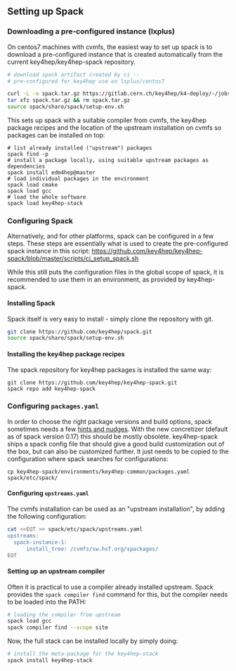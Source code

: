 
## Setting up Spack


### Downloading a pre-configured instance (lxplus)

On centos7 machines with cvmfs, the easiest way to set up spack is to download a pre-configured instance that is created automatically from the current key4hep/key4hep-spack repository.

```bash
# download spack artifact created by ci --
# pre-configured for key4hep use on lxplus/centos7

curl -L -o spack.tar.gz https://gitlab.cern.ch/key4hep/k4-deploy/-/jobs/artifacts/release/raw/key4hep-spack_centos7-cvmfs.tar.gz?job=setup_spack_push
tar xfz spack.tar.gz && rm spack.tar.gz
source spack/share/spack/setup-env.sh
```

This sets up spack with a suitable compiler from cvmfs, the key4hep package recipes and the location of the upstream installation on cvmfs so packages can be installed on top:

```
# list already installed ("upstream") packages
spack find -p
# install a package locally, using suitable upstream packages as dependencies
spack install edm4hep@master
# load individual packages in the environment
spack load cmake
spack load gcc
# load the whole software 
spack load key4hep-stack

```


### Configuring Spack

Alternatively, and for other platforms, spack can be configured in a few steps. These steps are essentially what is used to create the pre-configured spack instance in this script: https://github.com/key4hep/key4hep-spack/blob/master/scripts/ci_setup_spack.sh

While this still puts the configuration files in the global scope of spack, it is recommended to use them in an environment, as provided by key4hep-spack.

#### Installing Spack
Spack itself is very easy to install -  simply clone the repository with git.

```bash
git clone https://github.com/key4hep/spack.git
source spack/share/spack/setup-env.sh
```

#### Installing the key4hep package recipes

 The spack repository for key4hep packages is installed the same way:

```
git clone https://github.com/key4hep/key4hep-spack.git
spack repo add key4hep-spack
```

### Configuring `packages.yaml`

In order to choose the right package versions and build options, spack sometimes needs a few [hints and nudges](https://spack.readthedocs.io/en/latest/build_settings.html). With the new concretizer (default as of spack version 0.17) this should be mostly obsolete.
key4hep-spack ships a spack config file that should give a good build customization out of the box, but can also be customized further. It just needs to be copied to the configuration where spack searches for configurations:

```
cp key4hep-spack/environments/key4hep-common/packages.yaml spack/etc/spack/
```



#### Configuring `upstreams.yaml`

The cvmfs installation can be used as an "upstream installation", by adding the following configuration:

```bash
cat <<EOT >> spack/etc/spack/upstreams.yaml
upstreams:
  spack-instance-1:
      install_tree: /cvmfs/sw.hsf.org/spackages/
EOT
```


#### Setting up an upstream compiler

Often it is practical to use a compiler already installed upstream. Spack provides the `spack compiler find` command for this, but the compiler needs to be loaded into the PATH:

```bash
# loading the compiler from upstream
spack load gcc
spack compiler find --scope site
```

Now, the full stack can be installed locally by simply doing:

```bash
# install the meta-package for the key4hep-stack
spack install key4hep-stack
```

